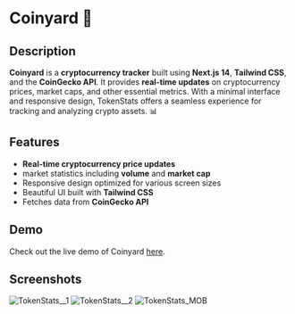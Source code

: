 # Coinyard 🚀

## Description
**Coinyard** is a **cryptocurrency tracker** built using **Next.js 14**, **Tailwind CSS**, and the **CoinGecko API**. It provides **real-time updates** on cryptocurrency prices, market caps, and other essential metrics. With a minimal interface and responsive design, TokenStats offers a seamless experience for tracking and analyzing crypto assets. 📊



## Features
- **Real-time cryptocurrency price updates**
- market statistics including **volume** and **market cap**
- Responsive design optimized for various screen sizes
- Beautiful UI built with **Tailwind CSS**
- Fetches data from **CoinGecko API**

## Demo
Check out the live demo of Coinyard [here](https://tokenstats.vercel.app/).

## Screenshots
![TokenStats__1](https://github.com/user-attachments/assets/f3ebcc54-0b20-4de7-84b0-2048859f8321)
![TokenStats__2](https://github.com/user-attachments/assets/6e97fd23-9a40-45d4-96d6-37c636e95604)
![TokenStats_MOB](https://github.com/user-attachments/assets/49826a13-9c64-4568-a620-05dd3b039557)


